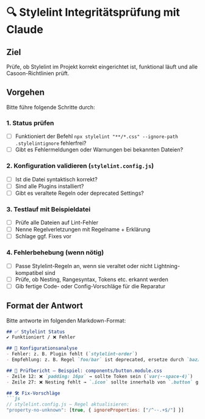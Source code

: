 # 🔍 Stylelint Integritätsprüfung mit Claude

## Ziel
Prüfe, ob Stylelint im Projekt korrekt eingerichtet ist, funktional läuft und alle Casoon-Richtlinien prüft.

## Vorgehen
Bitte führe folgende Schritte durch:

### 1. Status prüfen
- [ ] Funktioniert der Befehl `npx stylelint "**/*.css" --ignore-path .stylelintignore` fehlerfrei?
- [ ] Gibt es Fehlermeldungen oder Warnungen bei bekannten Dateien?

### 2. Konfiguration validieren (`stylelint.config.js`)
- [ ] Ist die Datei syntaktisch korrekt?
- [ ] Sind alle Plugins installiert?
- [ ] Gibt es veraltete Regeln oder deprecated Settings?

### 3. Testlauf mit Beispieldatei
- [ ] Prüfe alle Dateien auf Lint-Fehler
- [ ] Nenne Regelverletzungen mit Regelname + Erklärung
- [ ] Schlage ggf. Fixes vor

### 4. Fehlerbehebung (wenn nötig)
- [ ] Passe Stylelint-Regeln an, wenn sie veraltet oder nicht Lightning-kompatibel sind
- [ ] Prüfe, ob Nesting, Rangesyntax, Tokens etc. erkannt werden
- [ ] Gib fertige Code- oder Config-Vorschläge für die Reparatur

## Format der Antwort

Bitte antworte im folgenden Markdown-Format:

```markdown
## ✅ Stylelint Status
✔️ Funktioniert / ❌ Fehler

## 🧠 Konfigurationsanalyse
- Fehler: z. B. Plugin fehlt (`stylelint-order`)
- Empfehlung: z. B. Regel `foo/bar` ist deprecated, ersetze durch `baz/qux`

## 🧪 Prüfbericht – Beispiel: components/button.module.css
- Zeile 12: ❌ `padding: 16px` → sollte Token sein (`var(--space-4)`)
- Zeile 27: ❌ Nesting fehlt → `.icon` sollte innerhalb von `.button` geschachtelt sein

## 🛠️ Fix-Vorschläge
```js
// stylelint.config.js – Regel aktualisieren:
"property-no-unknown": [true, { ignoreProperties: ["/^--.+$/"] }]
